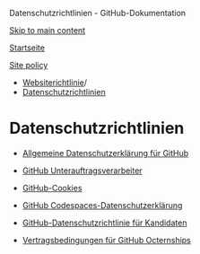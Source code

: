 Datenschutzrichtlinien - GitHub-Dokumentation

[Skip to main content](#main-content)

[Startseite](/de)

[Site policy](/de/site-policy)

* [Websiterichtlinie](/de/site-policy)/
* [Datenschutzrichtlinien](/de/site-policy/privacy-policies)

Datenschutzrichtlinien
==========

* [Allgemeine Datenschutzerklärung für GitHub](/de/site-policy/privacy-policies/github-general-privacy-statement)

* [GitHub Unterauftragsverarbeiter](/de/site-policy/privacy-policies/github-subprocessors)

* [GitHub-Cookies](/de/site-policy/privacy-policies/github-cookies)

* [GitHub Codespaces-Datenschutzerklärung](/de/site-policy/privacy-policies/github-codespaces-privacy-statement)

* [GitHub-Datenschutzrichtlinie für Kandidaten](/de/site-policy/privacy-policies/github-candidate-privacy-policy)

* [Vertragsbedingungen für GitHub Octernships](/de/site-policy/privacy-policies/github-octernships-terms-of-service)
